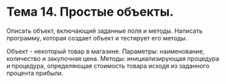 # Тема 14. Простые объекты.

Описать объект, включающий заданные поля и методы. Написать программу, которая создает  объект и тестирует его методы.

Объект - некоторый товар в магазине. Параметры: наименование, количество и закупочная цена. Методы: инициализирующая процедура и процедура, определяющая стоимость товара исходя из заданного процента прибыли.
